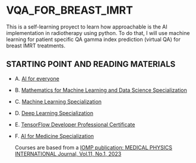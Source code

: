 # VQA_FOR_BREAST_IMRT

This is a self-learning proyect to learn how approachable is the AI implementation in radiotherapy using python. To do that, I will use machine learning for patient specific QA gamma index prediction (virtual QA) for breast IMRT treatments.

## STARTING POINT AND READING MATERIALS

* A. [AI for everyone](https://www.deeplearning.ai/courses/ai-for-everyone/)
* B. [Mathematics for Machine Learning and Data Science Specialization](https://www.deeplearning.ai/courses/mathematics-formachine-learning-and-data-science-specialization/) 
* C. [Machine Learning Specialization](https://www.deeplearning.ai/courses/machine-learningspecialization/)
* D. [Deep Learning Specialization](https://www.deeplearning.ai/courses/deep-learningspecialization/)
* E. [TensorFlow Developer Professional Certificate](https://www.deeplearning.ai/courses/tensorflowdeveloper-professional-certificate/)
* F. [AI for Medicine Specialization](https://www.deeplearning.ai/courses/ai-for-medicinespecialization/)

  Courses are based from a [IOMP publication: MEDICAL PHYSICS INTERNATIONAL Journal, Vol.11, No.1, 2023](http://mpijournal.org/pdf/2023-01/MPI-2023-01-p068.pdf)
